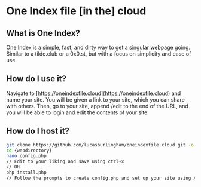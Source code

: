 # One Index file [in the] cloud

## What is One Index?

One Index is a simple, fast, and dirty way to get a singular webpage going. Similar to a tilde.club or a 0x0.st, but with a focus on simplicity and ease of use.

## How do I use it?

Navigate to [https://oneindexfile.cloud](https://oneindexfile.cloud) and name your site. You will be given a link to your site, which you can share with others. Then, go to your site, append /edit to the end of the URL, and you will be able to login and edit the contents of your site.

## How do I host it?

```sh  
git clone https://github.com/lucasburlingham/oneindexfile.cloud.git -o {webdirectory} 
cd {webdirectory}
nano config.php 
// Edit to your liking and save using ctrl+x
// OR 
php install.php
// Follow the prompts to create config.php and set up your site using Apache
```
